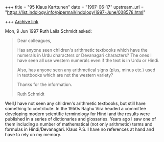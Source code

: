 +++
title = "95 Klaus Karttunen"
date = "1997-06-17"
upstream_url = "https://list.indology.info/pipermail/indology/1997-June/008578.html"

+++
[Archive link](https://list.indology.info/pipermail/indology/1997-June/008578.html)

Mon,  9 Jun 1997 Ruth Laila Schmidt asked:
>
>Dear colleagues,
>
>Has anyone seen children's arithmetic textbooks which have the numerals 
>in
>Urdu characters or Devanagari characters? The ones I have seen all use
>western numerals even if the text is in Urdu or Hindi.
>
>Also, has anyone seen any arithmetical signs (plus, minus etc.) used in
>textbooks which are not the western variety?
>
>Thanks for the information.
>
>Ruth Schmidt
>
>
Well,I have not seen any children's arithmetic textbooks, but still have 
something to contribute. In the 1950s Raghu Vira headed a committee 
developing modern scientific terminology for Hindi and the results were 
published in a series of dictionaries and glossaries. Years ago I saw 
one of them including a number of mathematical (not only arithmetic) 
terms and formulas in Hindi/Devanagari.
Klaus
P.S. I have no references at hand and have to rely on my memory.





